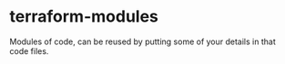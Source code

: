 # terraform-modules
Modules of code, can be reused by  putting some of your details in that code files.
